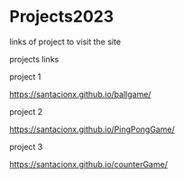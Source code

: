 # Projects2023
links of project to visit the site 

projects links

project 1

https://santacionx.github.io/ballgame/

project 2

https://santacionx.github.io/PingPongGame/

project 3

https://santacionx.github.io/counterGame/
